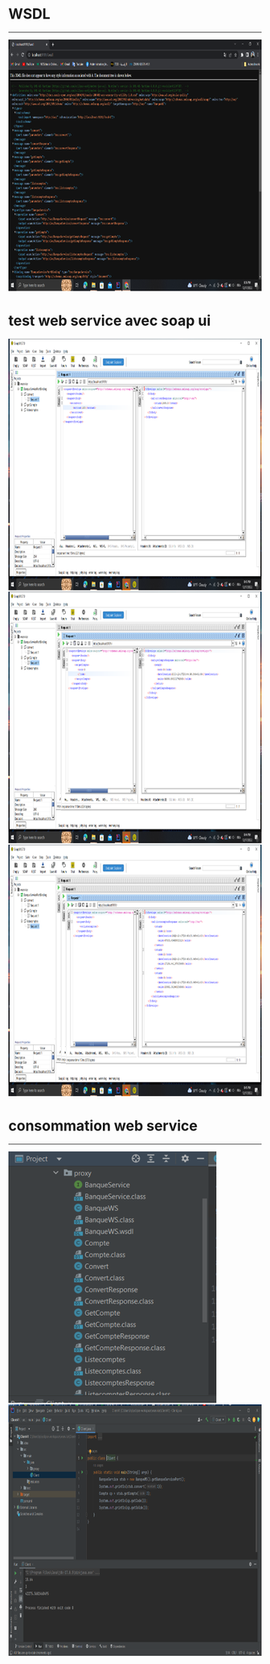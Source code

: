 <!DOCTYPE html>
<html lang="en">
<head>
    
</head>
<body>
    <h1>WSDL</h1>
    <hr>
    <img src="wsdl.PNG" height="500px">
    <h1>test web  service avec soap ui </h1>
    <img src="wsTest1.PNG" height="500px">
    <img src="wsTest2.PNG" height="500px">
    <img src="wsTest3.PNG" height="500px">
    <h1>consommation web service</h1>
    <hr>
    <img src="proxy_generated_from_wsdl.PNG" height="500px">
    <img src="Consommation_ws.PNG" height="500px">
    
    
</body>
</html>